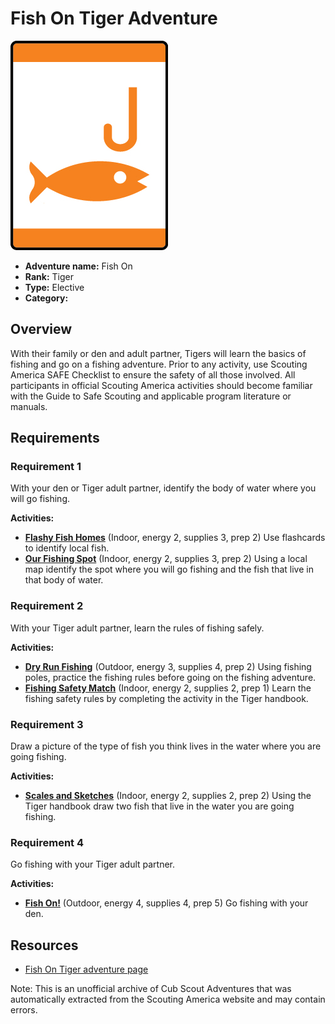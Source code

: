 # Fish On Tiger Adventure

![Fish On Tiger adventure belt loop](images/fish-on.jpg)

- **Adventure name:** Fish On
- **Rank:** Tiger
- **Type:** Elective
- **Category:** 

## Overview

With their family or den and adult partner, Tigers will learn the basics of fishing and go on a fishing adventure. Prior to any activity, use Scouting America SAFE Checklist to ensure the safety of all those involved. All participants in official Scouting America activities should become familiar with the Guide to Safe Scouting and applicable program literature or manuals.

## Requirements

### Requirement 1

With your den or Tiger adult partner, identify the body of water where you will go fishing.

**Activities:**

- **[Flashy Fish Homes](https://www.scouting.org/cub-scout-activities/flashy-fish-homes/)** (Indoor, energy 2, supplies 3, prep 2)
  Use flashcards to identify local fish.
- **[Our Fishing Spot](https://www.scouting.org/cub-scout-activities/our-fishing-spot/)** (Indoor, energy 2, supplies 3, prep 2)
  Using a local map identify the spot where you will go fishing and the fish that live in that body of water.

### Requirement 2

With your Tiger adult partner, learn the rules of fishing safely.

**Activities:**

- **[Dry Run Fishing](https://www.scouting.org/cub-scout-activities/dry-run-fishing/)** (Outdoor, energy 3, supplies 4, prep 2)
  Using fishing poles, practice the fishing rules before going on the fishing adventure.
- **[Fishing Safety Match](https://www.scouting.org/cub-scout-activities/fishing-safety-match/)** (Indoor, energy 2, supplies 2, prep 1)
  Learn the fishing safety rules by completing the activity in the Tiger handbook.

### Requirement 3

Draw a picture of the type of fish you think lives in the water where you are going fishing.

**Activities:**

- **[Scales and Sketches](https://www.scouting.org/cub-scout-activities/scales-and-sketches/)** (Indoor, energy 2, supplies 2, prep 2)
  Using the Tiger handbook draw two fish that live in the water you are going fishing.

### Requirement 4

Go fishing with your Tiger adult partner.

**Activities:**

- **[Fish On!](https://www.scouting.org/cub-scout-activities/fish-on/)** (Outdoor, energy 4, supplies 4, prep 5)
  Go fishing with your den.


## Resources

- [Fish On Tiger adventure page](https://www.scouting.org/cub-scout-adventures/fish-on/)

Note: This is an unofficial archive of Cub Scout Adventures that was automatically extracted from the Scouting America website and may contain errors.
